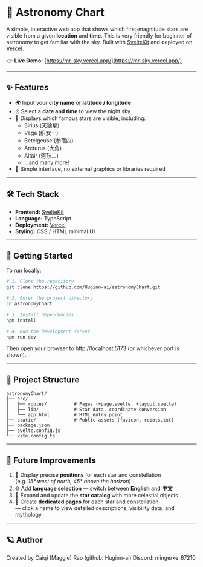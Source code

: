 # 🌠 Astronomy Chart

A simple, interactive web app that shows which first-magnitude stars are visible from a given **location** and **time**.  This is very friendly for beginner of astronomy to get familiar with the sky.
Built with [SvelteKit](https://kit.svelte.dev/) and deployed on [Vercel](https://vercel.com).

👉 **Live Demo:** [https://mr-sky.vercel.app/](https://mr-sky.vercel.app/)

---

## ✨ Features

- 🌍 Input your **city name** or **latitude / longitude**  
- ⏰ Select a **date and time** to view the night sky  
- 🌌 Displays which famous stars are visible, including:
  - Sirius (天狼星)
  - Vega (织女一)
  - Betelgeuse (参宿四)
  - Arcturus (大角)
  - Altair (河鼓二)
  - ...and many more!
- 🎯 Simple interface, no external graphics or libraries required

---

## 🛠️ Tech Stack

- **Frontend:** [SvelteKit](https://kit.svelte.dev/)
- **Language:** TypeScript
- **Deployment:** [Vercel](https://vercel.com)
- **Styling:** CSS / HTML minimal UI

---

## 🚀 Getting Started

To run locally:

```bash
# 1. Clone the repository
git clone https://github.com/Huginn-ai/astronomyChart.git

# 2. Enter the project directory
cd astronomyChart

# 3. Install dependencies
npm install

# 4. Run the development server
npm run dev
```
Then open your browser to http://localhost:5173 (or whichever port is shown).

---

## 🧭 Project Structure
```
astronomyChart/
├── src/
│   ├── routes/          # Pages (+page.svelte, +layout.svelte)
│   ├── lib/             # Star data, coordinate conversion
│   └── app.html         # HTML entry point
├── static/              # Public assets (favicon, robots.txt)
├── package.json
├── svelte.config.js
└── vite.config.ts
```
---

## 🌙 Future Improvements

1. 📍 Display precise **positions** for each star and constellation  
   (e.g. *15° west of north, 45° above the horizon*)  
2. 🌐 Add **language selection** — switch between **English** and **中文**  
3. 🌌 Expand and update the **star catalog** with more celestial objects  
4. 🔗 Create **dedicated pages** for each star and constellation  
   — click a name to view detailed descriptions, visibility data, and mythology


---

## 🪐 Author
Created by Caiqi (Maggie) Rao (github: Huginn-ai)
Discord: mingerke_67210
